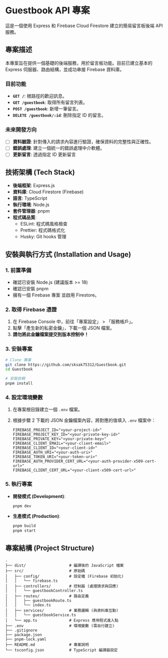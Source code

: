 # Guestbook API 專案

這是一個使用 Express 和 Firebase Cloud Firestore 建立的簡易留言板後端 API 服務。

## 專案描述

本專案旨在提供一個基礎的後端服務，用於留言板功能。目前已建立基本的 Express 伺服器、路由結構，並成功串接 Firebase 資料庫。

### 目前功能

- **`GET /`**: 根路徑的歡迎訊息。
- **`GET /guestbook`**: 取得所有留言列表。
- **`POST /guestbook`**: 新增一筆留言。
- **`DELETE /guestbook/:id`**: 刪除指定 ID 的留言。

### 未來開發方向

- [ ] **資料驗證**: 針對傳入的請求內容進行驗證，確保資料的完整性與正確性。
- [ ] **錯誤處理**: 建立一個統一的錯誤處理中介軟體。
- [ ] **更新留言**: 透過指定 ID 更新留言

## 技術架構 (Tech Stack)

- **後端框架**: Express.js
- **資料庫**: Cloud Firestore (Firebase)
- **語言**: TypeScript
- **執行環境**: Node.js
- **套件管理器**: pnpm
- **程式碼品質**:
  - ESLint: 程式碼風格檢查
  - Prettier: 程式碼格式化
  - Husky: Git hooks 管理

## 安裝與執行方式 (Installation and Usage)

### 1. 前置準備

- 確認已安裝 Node.js (建議版本 >= 18)
- 確認已安裝 pnpm
- 擁有一個 Firebase 專案 並啟用 Firestore。

### 2. 取得 Firebase 憑證

1.  在 Firebase Console 中，前往「專案設定」 > 「服務帳戶」。
2.  點擊「產生新的私密金鑰」，下載一個 JSON 檔案。
3.  **請勿將此金鑰檔案提交到版本控制中！**

### 3. 安裝專案

```bash
# Clone 專案
git clone https://github.com/sksak75312/Guestbook.git
cd Guestbook

# 安裝依賴
pnpm install
```

### 4. 設定環境變數

1.  在專案根目錄建立一個 `.env` 檔案。
2.  根據步驟 2 下載的 JSON 金鑰檔案內容，將對應的值填入 `.env` 檔案中：

    ```env
    FIREBASE_PROJECT_ID="<your-project-id>"
    FIREBASE_PROJECT_KEY_ID="<your-private-key-id>"
    FIREBASE_PRIVATE_KEY="<your-private-key>"
    FIREBASE_CLIENT_EMAIL="<your-client-email>"
    FIREBASE_CLIENT_ID="<your-client-id>"
    FIREBASE_AUTH_URI="<your-auth-uri>"
    FIREBASE_TOKEN_URI="<your-token-uri>"
    FIREBASE_AUTH_PROVIDER_CERT_URL="<your-auth-provider-x509-cert-url>"
    FIREBASE_CLIENT_CERT_URL="<your-client-x509-cert-url>"
    ```

### 5. 執行專案

- **開發模式 (Development)**:

  ```bash
  pnpm dev
  ```

- **生產模式 (Production)**:
  ```bash
  pnpm build
  pnpm start
  ```

## 專案結構 (Project Structure)

```
.
├── dist/                   # 編譯後的 JavaScript 檔案
├── src/                    # 原始碼
│   ├── config/             # 設定檔 (Firebase 初始化)
│   │   └── firebase.ts
│   ├── controllers/        # 控制器 (處理請求與回應)
│   │   └── guestbookController.ts
│   ├── routes/             # 路由定義
│   │   ├── guestbookRoute.ts
│   │   └── index.ts
│   ├── services/           # 業務邏輯 (與資料庫互動)
│   │   └── guestbookService.ts
│   └── app.ts              # Express 應用程式進入點
├── .env                    # 環境變數 (需自行建立)
├── .gitignore
├── package.json
├── pnpm-lock.yaml
├── README.md               # 專案說明
└── tsconfig.json           # TypeScript 編譯器設定
```
